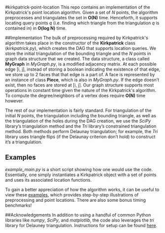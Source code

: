 #kirkpatrick-point-location
This repo contains an implementation of the Kirkpatrick's point location algorithm. Given a set of *N* points, the algorithm preprocesses and triangulates the set in **O(N)** time. Henceforth, it supports locating query points *q* (i.e. finding which triangle from the triangulation *q* is contained in) in **O(log N)** time. 

##Implementation
The bulk of preprocessing required by Kirkpatrick's algorithm takes place in the constructor of the **Kirkpatrick** class (*kirkpatrick.py*), which creates the DAG that supports location queries. We store the initial triangulation of the bounding triangle and the *N* points in graph data structure that we created. The data structure, a class called **MyGraph** in *MyGraph.py*, is a modified adjacency matrix. At each possible edge [i, j], instead of storing a boolean indicating the existence of that edge, we store up to 2 faces that that edge is a part of. A face is represented by an instance of class **Piece**, which is also in *MyGraph.py*. If the edge doesn’t exist, then no faces are stored at [i, j]. Our graph structure supports most operations in constant time given the nature of the Kirkpatrick's algorithm. To compute the degree/neighbors of a vertex does require **O(N)** time however.

The rest of our implementation is fairly standard. For triangulation of the initial *N* points, the triangulation including the bounding triangle, as well as the triangulation of the holes during the DAG creation, we use the *SciPy* library’s triangulation method and the *Tri* library’s constrained triangulation method. Both methods perform Delaunay triangulation; for example, the *Tri* library uses triangle flips (if the Delaunay criterion don’t hold) to construct it’s a triangulation.

## Examples
*example_main.py* is a short script showing how one would use the code. Essentially, one simply instantiates a Kirkpatrick object with a set of points and uses its associated location functions.

To gain a better appreciation of how the algorithm works, it can be useful to view these [examples](https://github.com/brianonpig/kirkpatrick-point-location/blob/master/examples.pdf), which provides step-by-step illustrations of preprocessing and point locations. There are also some bonus timing benchmarks!

##Acknowledgements
In addition to using a handful of common Python libraries like *numpy*, *SciPy*, and *matplotlib*, the code also leverages the *tri* library for Delauney triangulation. Instructions for setup can be found [here](https://pypi.python.org/pypi/tri/0.3).